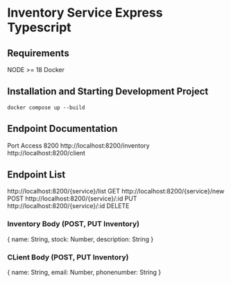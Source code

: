 # Inventory Service Express Typescript
## Requirements
NODE >= 18
Docker


## Installation and Starting Development Project
``` docker compose up --build ```

## Endpoint Documentation
Port Access 8200
http://localhost:8200/inventory
http://localhost:8200/client

## Endpoint List
http://localhost:8200/{service}/list GET
http://localhost:8200/{service}/new POST
http://localhost:8200/{service}/:id PUT
http://localhost:8200/{service}/:id DELETE

### Inventory Body (POST, PUT Inventory)
{
    name: String,
    stock: Number,
    description: String
}

### CLient Body (POST, PUT Inventory)
{
    name: String,
    email: Number,
    phonenumber: String
}



